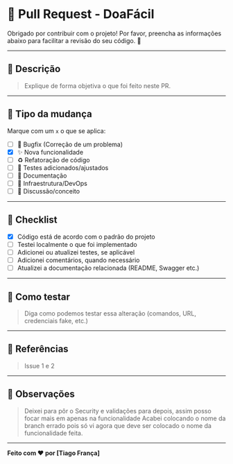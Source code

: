 # 🚀 Pull Request - DoaFácil

Obrigado por contribuir com o projeto! Por favor, preencha as informações abaixo para facilitar a revisão do seu código. 💚

---

## 📄 Descrição

> Explique de forma objetiva o que foi feito neste PR.

---

## 🔧 Tipo da mudança

Marque com um `x` o que se aplica:

- [ ] 🐛 Bugfix (Correção de um problema)
- [x] ✨ Nova funcionalidade
- [ ] ♻️ Refatoração de código
- [ ] 🧪 Testes adicionados/ajustados
- [ ] 📝 Documentação
- [ ] 🔧 Infraestrutura/DevOps
- [ ] 💬 Discussão/conceito

---

## 📌 Checklist

- [x] Código está de acordo com o padrão do projeto
- [ ] Testei localmente o que foi implementado
- [ ] Adicionei ou atualizei testes, se aplicável
- [ ] Adicionei comentários, quando necessário
- [ ] Atualizei a documentação relacionada (README, Swagger etc.)

---

## 🧪 Como testar

> Diga como podemos testar essa alteração (comandos, URL, credenciais fake, etc.)

---

## 📎 Referências

> Issue 1 e 2

---

## 💬 Observações

> Deixei para pôr o Security e validações para depois, assim posso focar mais em apenas na funcionalidade
> Acabei colocando o nome da branch errado pois só vi agora que deve ser colocado o nome da funcionalidade feita.

---

**Feito com ❤️ por [Tiago França]**
